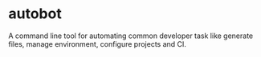 # autobot
A command line tool for automating common developer task like generate files, manage environment, configure projects and CI.
